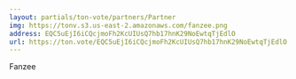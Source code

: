 ```yaml
---
layout: partials/ton-vote/partners/Partner
img: https://tonv.s3.us-east-2.amazonaws.com/fanzee.png
address: EQC5uEjI6iCQcjmoFh2KcUIUsQ7hb17hnK29NoEwtqTjEdlO
url: https://ton.vote/EQC5uEjI6iCQcjmoFh2KcUIUsQ7hb17hnK29NoEwtqTjEdlO
---
```

Fanzee